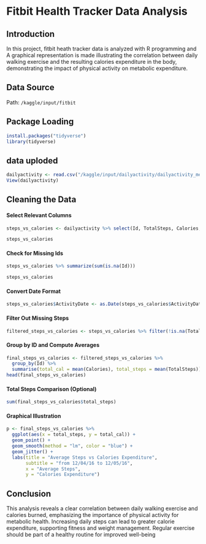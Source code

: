 # Fitbit Health Tracker Data Analysis

## Introduction
In this project, fitbit heath tracker data is analyzed with R programming and A graphical representation is made illustrating the correlation between daily walking exercise and the resulting calories expenditure in the body, demonstrating the impact of physical activity on metabolic expenditure.

## Data Source
Path: `/kaggle/input/fitbit`

## Package Loading
```r
install.packages("tidyverse")
library(tidyverse)
```

## data uploded
```r
dailyactivity <- read.csv("/kaggle/input/dailyactivity/dailyactivity_merged _original.csv")
View(dailyactivity)
```

## Cleaning the Data
#### Select Relevant Columns
```r
steps_vs_calories <- dailyactivity %>% select(Id, TotalSteps, Calories, ActivityDate)

steps_vs_calories
```

#### Check for Missing Ids
```r
steps_vs_calories %>% summarize(sum(is.na(Id)))

steps_vs_calories
```

#### Convert Date Format
```r
steps_vs_calories$ActivityDate <- as.Date(steps_vs_calories$ActivityDate, format = "%Y-%m-%d")
```

#### Filter Out Missing Steps
```r
filtered_steps_vs_calories <- steps_vs_calories %>% filter(!is.na(TotalSteps))
```

#### Group by ID and Compute Averages
```r
final_steps_vs_calories <- filtered_steps_vs_calories %>% 
  group_by(Id) %>% 
  summarise(total_cal = mean(Calories), total_steps = mean(TotalSteps)) 
head(final_steps_vs_calories)
```

#### Total Steps Comparison (Optional)
```r
sum(final_steps_vs_calories$total_steps)
```

#### Graphical Illustration
```r
p <- final_steps_vs_calories %>% 
  ggplot(aes(x = total_steps, y = total_cal)) +
  geom_point() +
  geom_smooth(method = "lm", color = "blue") +
  geom_jitter() +
  labs(title = "Average Steps vs Calories Expenditure", 
       subtitle = "from 12/04/16 to 12/05/16", 
       x = "Average Steps", 
       y = "Calories Expenditure")
```

## Conclusion
This analysis reveals a clear correlation between daily walking exercise and calories burned, emphasizing the importance of physical activity for metabolic health. Increasing daily steps can lead to greater calorie expenditure, supporting fitness and weight management. Regular exercise should be part of a healthy routine for improved well-being




